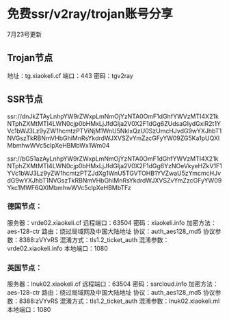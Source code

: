 # 免费ssr/v2ray/trojan账号分享

7月23号更新

## Trojan节点

地址：tg.xiaokeli.cf 端口：443 密码：tgv2ray

## SSR节点

ssr://dnJkZTAyLnhpYW9rZWxpLmNmOjYzNTA0OmF1dGhfYWVzMTI4X21kNTphZXMtMTI4LWN0cjp0bHMxLjJfdGlja2V0X2F1dGg6ZUdsaGIydGxiR2t1YVc1bWJ3Lz9yZW1hcmtzPTViNjM1WnU5NklxQzU0SzUmcHJvdG9wYXJhbT1NVGszTkRBNmVHbGhiMnRsYkdrdWJXVSZvYmZzcGFyYW09ZG5Ka1pUQXlMbmhwWVc5clpXeHBMbWx1Wm04

ssr://bG51azAyLnhpYW9rZWxpLmNmOjYzNTA0OmF1dGhfYWVzMTI4X21kNTphZXMtMTI4LWN0cjp0bHMxLjJfdGlja2V0X2F1dGg6YzNOeVkyeHZkV1F1YVc1bWJ3Lz9yZW1hcmtzPTZJdXg1WnU5TGVTOHB1YVZwaU5zYmcmcHJvdG9wYXJhbT1NVGszTkRBNmVHbGhiMnRsYkdrdWJXVSZvYmZzcGFyYW09Ykc1MWF6QXlMbmhwWVc5clpXeHBMbTFz

### 德国节点：

服务器：vrde02.xiaokeli.cf 远程端口：63504 密码：xiaokeli.info 加密方法：aes-128-ctr 路由：绕过局域网及中国大陆地址 协议：auth\_aes128\_md5 协议参数：8388:zVYvRS 混淆方式：tls1.2\_ticket\_auth 混淆参数：vrde02.xiaokeli.info 本地端口：1080

### 英国节点：

服务器：lnuk02.xiaokeli.cf 远程端口：63504 密码：ssrcloud.info 加密方法：aes-128-ctr 路由：绕过局域网及中国大陆地址 协议：auth\_aes128\_md5 协议参数：8388:zVYvRS 混淆方式：tls1.2\_ticket\_auth 混淆参数：lnuk02.xiaokeli.ml 本地端口：1080

